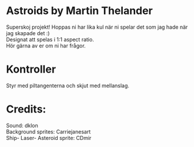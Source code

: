 # Astroids by Martin Thelander
Superskoj projekt! Hoppas ni har lika kul när ni spelar det som jag hade när jag skapade det :)  
Designat att spelas i 1:1 aspect ratio.  
Hör gärna av er om ni har frågor.

# Kontroller
Styr med piltangenterna och skjut med mellanslag.


# Credits:
Sound: dklon  
Background sprites: Carriejanesart  
Ship- Laser- Asteroid sprite: CDmir  
